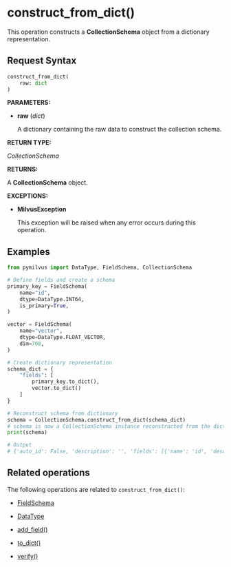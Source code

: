 # construct_from_dict()

This operation constructs a __CollectionSchema__ object from a dictionary representation.

## Request Syntax

```python
construct_from_dict(
    raw: dict
)
```

__PARAMETERS:__

- __raw__ (_dict_)

    A dictionary containing the raw data to construct the collection schema.

__RETURN TYPE:__

_CollectionSchema_

__RETURNS:__

A __CollectionSchema__ object.

__EXCEPTIONS:__

- __MilvusException__

    This exception will be raised when any error occurs during this operation.

## Examples

```python
from pymilvus import DataType, FieldSchema, CollectionSchema

# Define fields and create a schema
primary_key = FieldSchema(
    name="id",
    dtype=DataType.INT64,
    is_primary=True,
)

vector = FieldSchema(
    name="vector",
    dtype=DataType.FLOAT_VECTOR,
    dim=768,
)

# Create dictionary representation 
schema_dict = {
    "fields": [     
        primary_key.to_dict(),
        vector.to_dict()                
    ]
}  

# Reconstruct schema from dictionary 
schema = CollectionSchema.construct_from_dict(schema_dict)  
# schema is now a CollectionSchema instance reconstructed from the dictionary 
print(schema)

# Output
# {'auto_id': False, 'description': '', 'fields': [{'name': 'id', 'description': '', 'type': <DataType.INT64: 5>, 'is_primary': True, 'auto_id': False}, {'name': 'vector', 'description': '', 'type': <DataType.FLOAT_VECTOR: 101>, 'params': {'dim': 768}}]}
```

## Related operations

The following operations are related to `construct_from_dict()`:

- [FieldSchema](./ORM/FieldSchema.md)

- [DataType](./Collections/DataType.md)

- [add_field()](./add_field.md)

- [to_dict()](./to_dict.md)

- [verify()](./verify.md)

